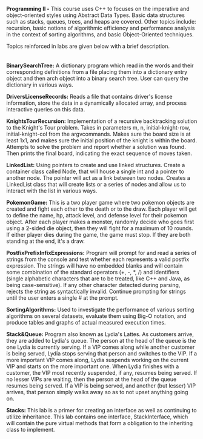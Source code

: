 **Programming II -** This course uses C++ to focuses on the imperative and object-oriented styles using Abstract Data Types. Basic data structures such as stacks, queues, trees, and heaps are covered. Other topics include: recursion, basic notions of algorithmic efficiency and performance analysis in the context of sorting algorithms, and basic Object-Oriented techniques.

Topics reinforced in labs are given below with a brief description. 
<br/> 
<br /> 
<br /> 
**BinarySearchTree:** A dictionary program which read in the words and their corresponding definitions from a file placing them into a dictionary entry object and then arch object into a binary search tree. User can query the dictionary in various ways.

**DriversLicenseRecords:**  Reads a file that contains driver's license information, store the data
in a dynamically allocated array, and process interactive queries on this data.

**KnightsTourRecursion:** Implementation of a recursive backtracking solution to the Knight's Tour problem. Takes in parameters m, n, initial-knight-row, initial-knight-col from the argvcommands. Makes sure the board size is at least 1x1, and makes sure the initial position of the knight is within the board. Attempts to solve the problem and report whether a solution was found. Then prints the final board, indicating the exact sequence of moves taken.

**LinkedList:** Using pointers to create and use linked structures. Create a container class called Node, that will house a single int and a pointer to another node. The pointer will act as a link between two nodes. Creates a LinkedList class that will create lists or a series of nodes and allow us to interact with the list in various ways.

**PokemonGame:** This is a two player game where two pokemon objects are created and fight each other to the death or to the draw. Each player will get to define the name, hp, attack level, and defense level for their pokemon object. After each player makes a monster, randomly decide who goes first using a 2-sided die object, then they will fight for a maximum of 10 rounds. If either player dies during the game, the game must stop. If they are both standing at the end, it's a draw.

**PostfixPrefixInfixExpressions:** Program will prompt for and read a series of strings from the console and test whether each represents a valid postfix expression. The strings will have no embedded blanks and will contain some combination of the standard operators (+, -, *, /) and identifiers (single alphabetic characters that are to be treated, like C++ and Java, as being case-sensitive). If any other character detected during parsing, rejects the string as syntactically invalid. Continue prompting for strings until the user enters a single # at the prompt.

**SortingAlgorithms:** Used to investigate the performance of various sorting algorithms on several datasets, evaluate them using Big-O notation, and produce tables and graphs of actual measured execution times.

**Stack&Queue:** Program also known as Lydia's Lattes. As customers arrive, they are added to Lydia's queue. The person at the head of the queue is the one Lydia is currently serving. If a VIP comes along while another customer is being served, Lydia stops serving that person and switches to the VIP. If a more important VIP comes along, Lydia suspends working on the current VIP and starts on the more important one. When Lydia finishes with a customer, the VIP most recently suspended, if any, resumes being served. If no lesser VIPs are waiting, then the person at the head of the queue resumes being served. If a VIP is being served, and another (but lesser) VIP arrives, that person simply walks away so as to not upset anything going on.

**Stacks:** This lab is a primer for creating an interface as well as continuing to utilize inheritance. This lab contains one interface, StackInterface, which will contain the pure virtual methods that form a obligation to the inheriting class to implement.
